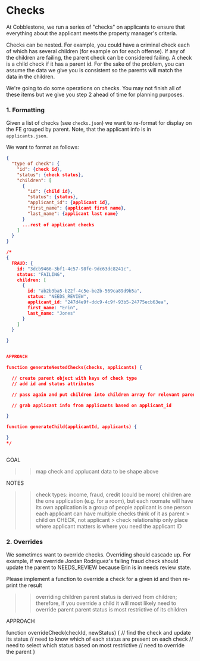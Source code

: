 # Checks

At Cobblestone, we run a series of "checks" on applicants to ensure that everything about the applicant meets the property manager's criteria.

Checks can be nested. For example, you could have a criminal check each of which has several children (for example on for each offense). If any of the children are failing, the parent check can be considered failing. A check is a child check if it has a parent id. For the sake of the problem, you can assume the data we give you is consistent so the parents will match the data in the children.

We're going to do some operations on checks. You may not finish all of these items but we give you step 2 ahead of time for planning purposes.

### 1. Formatting

Given a list of checks (see `checks.json`) we want to re-format for display on the FE grouped by parent.
Note, that the applicant info is in `applicants.json`.

We want to format as follows:

```json
{
  "type of check": {
    "id": {check id},
    "status": {check status},
    "children": [
      {
        "id": {child id},
        "status": {status},
        "applicant_id": {applicant id},
        "first_name": {applicant first name},
        "last_name": {applicant last name}
      }
      ...rest of applicant checks
    ]
  }
}

/*
{
  FRAUD: {
    id: "3dcb9466-3bf1-4c57-98fe-9dc63dc8241c",
    status: "FAILING",
    children: [
      {
        id: "ab2b3ba5-b22f-4c5e-be2b-569ca89d9b5a",
        status: "NEEDS_REVIEW",
        applicant_id: "247d4e9f-ddc9-4c9f-93b5-24775ecb63ea",
        first_name: "Erin",
        last_name: "Jones"
      }
    ]
  }

}


APPROACH

function generateNestedChecks(checks, applicants) {

  // create parent object with keys of check type
  // add id and status attributes

  // pass again and put children into children array for relevant parent id

  // grab applicant info from applicants based on applicant_id

}

function generateChild(applicantId, applicants) {

}
*/



```

GOAL

> > map check and applucant data to be shape above

NOTES

> > check types: income, fraud, credit (could be more)
> > children are the
> > one application (e.g. for a room), but each roomate will have its own
> > application is a group of people
> > applicant is one person
> > each applicant can have multiple checks
> > think of it as parent > child on CHECK, not applicant > check relationship
> > only place where applicant matters is where you need the applicant ID

### 2. Overrides

We sometimes want to override checks. Overriding should cascade up. For example, if we override Jordan Rodriguez's failing
fraud check should update the parent to NEEDS_REVIEW because Erin is in needs review state.

Please implement a function to override a check for a given id and then re-print the result

> > overriding children
> > parent status is derived from children; therefore, if you override a child it will most likely need to override parent
> > parent status is most restrictive of its children

APPROACH

function overrideCheck(checkId, newStatus) {
// find the check and update its status
// need to know which of each status are present on each check
// need to select which status based on most restrictive
// need to override the parent
}
